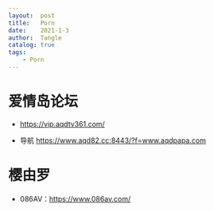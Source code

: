 ```yaml
---
layout:  post
title:   Porn
date:    2021-1-3
author:  Tangle
catalog: true
tags:
    - Porn
---
```


# 爱情岛论坛

- <https://vip.aqdtv361.com/>

- 导航 <https://www.aqd82.cc:8443/?f=www.aqdpapa.com>

# 樱由罗

- 086AV：<https://www.086av.com/>
